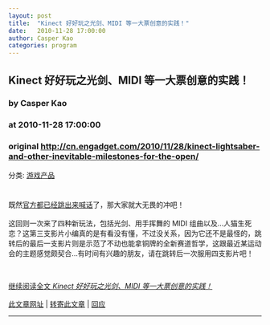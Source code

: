 ```yaml
---
layout: post
title:  "Kinect 好好玩之光剑、MIDI 等一大票创意的实践！"
date:   2010-11-28 17:00:00
author: Casper Kao
categories: program
---
```


## Kinect 好好玩之光剑、MIDI 等一大票创意的实践！
### by Casper Kao
### at 2010-11-28 17:00:00
### original <http://cn.engadget.com/2010/11/28/kinect-lightsaber-and-other-inevitable-milestones-for-the-open/>

<p>分类: <a href="http://cn.engadget.com/category/gaming/" rel="tag">游戏产品</a></p><div style="text-align:center"><a href="http://www.engadget.com/2010/11/22/kinect-lightsaber-and-other-inevitable-milestones-for-the-open/"><img hspace="4" border="0" vspace="4" src="http://www.blogcdn.com/www.engadget.com/media/2010/11/lightsaber-kinect-rm-eng.jpg" alt=""></a></div>
<br>
既然<a href="http://cn.engadget.com/2010/11/22/microsoft-im-a-pc-and-kinect-open-source-drivers-were-my-idea/">官方都已经跳出来喊话</a>了，那大家就大无畏的冲吧！<br>
<br>
这回则一次来了四种新玩法，包括光剑、用手挥舞的 MIDI 组曲以及...人猫生死恋？这第三支影片小编真的是有看没有懂，不过没关系，因为它还不是最怪的，跳转后的最后一支影片则是示范了不动也能拿铜牌的全新赛道哲学，这跟最近某运动会的主题感觉颇契合...有时间有兴趣的朋友，请在跳转后一次服用四支影片吧！<p><br><p><a href="http://cn.engadget.com/2010/11/28/kinect-lightsaber-and-other-inevitable-milestones-for-the-open/" rel="bookmark">继续阅读全文 <em>Kinect 好好玩之光剑、MIDI 等一大票创意的实践！</em></a></p><h6 style="clear:both;padding:8px 0 0 0;height:2px;font-size:1px;border:0;margin:0;padding:0"></h6><a href="http://cn.engadget.com/2010/11/28/kinect-lightsaber-and-other-inevitable-milestones-for-the-open/" rel="bookmark" title="Permanent link to this entry">此文章网址</a> | <a href="http://cn.engadget.com/forward/19735253/" title="Send this entry to a friend via email">转寄此文章</a> | <a href="http://cn.engadget.com/2010/11/28/kinect-lightsaber-and-other-inevitable-milestones-for-the-open/#comments" title="View reader comments on this entry">回应</a><hr size="1"></p>